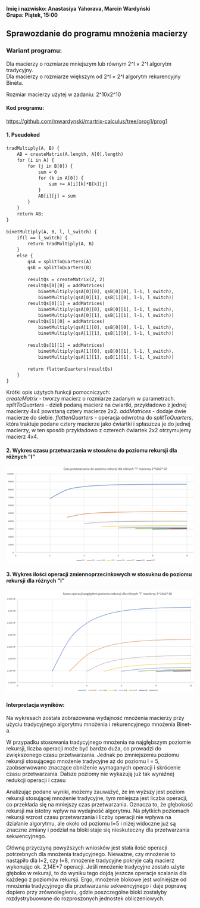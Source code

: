 **Imię i nazwisko: Anastasiya Yahorava, Marcin Wardyński**  
**Grupa: Piątek, 15:00**


## Sprawozdanie do programu mnożenia macierzy

### Wariant programu:
Dla macierzy o rozmiarze mniejszym lub równym 2^l × 2^l algorytm tradycyjny.  
Dla macierzy o rozmiarze większym od 2^l × 2^l algorytm rekurencyjny Binéta.

Rozmiar macierzy użytej w zadaniu: 2^10x2^10

#### Kod programu:
https://github.com/mwardynski/martrix-calculus/tree/prog1/prog1

#### 1. Pseudokod

```
tradMultiply(A, B) {
    AB = createMatrix(A.length, A[0].length)
    for (i in A) {
        for (j in B[0]) {
            sum = 0
            for (k in A[0]) {
                sum += A[i][k]*B[k][j]
            }
            AB[i][j] = sum
        }
    }
    return AB;
}

binetMultiply(A, B, l, l_switch) {
    if(l == l_switch) {
        return tradMultiply(A, B)
    }
    else {
        qsA = splitToQuarters(A)
        qsB = splitToQuarters(B)

        resultQs = createMatrix(2, 2)
        resultQs[0][0] = addMatrices(
            binetMultiply(qsA[0][0], qsB[0][0], l-1, l_switch),
            binetMultiply(qsA[0][1], qsB[1][0], l-1, l_switch))
        resultQs[0][1] = addMatrices(
            binetMultiply(qsA[0][0], qsB[0][1], l-1, l_switch),
            binetMultiply(qsA[0][1], qsB[1][1], l-1, l_switch))
        resultQs[1][0] = addMatrices(
            binetMultiply(qsA[1][0], qsB[0][0], l-1, l_switch),
            binetMultiply(qsA[1][1], qsB[1][0], l-1, l_switch))
        
        resultQs[1][1] = addMatrices(
            binetMultiply(qsA[1][0], qsB[0][1], l-1, l_switch),
            binetMultiply(qsA[1][1], qsB[1][1], l-1, l_switch))

        return flattenQuarters(resultQs)
    }
}
```
Krótki opis użytych funkcji pomocniczych:  
*createMatrix* - tworzy macierz o rozmiarze zadanym w parametrach.
*splitToQuarters* - dzieli podaną macierz na ćwiartki, przykładowo z jednej macierzy 4x4 powstaną cztery macierze 2x2.
*addMatrices* - dodaje dwie macierze do siebie.
*flattenQuarters* - operacja odwrotna do *splitToQuarters*, która traktuje podane cztery macierze jako ćwiartki i spłaszcza je do jednej macierzy, w ten sposób przykładowo z czterech ćwiartek 2x2 otrzymujemy macierz 4x4.



#### 2. Wykres czasu przetwarzania w stosuknu do poziomu rekursji dla różnych "l"

![w:700](img/time-small.png)

<div style="page-break-after: always;"></div>

#### 3. Wykres ilości operacji zmiennoprzecinkowych w stosuknu do poziomu rekursji dla różnych "l"

![w:700](img/flops-small.png)


#### Interpretacja wyników:

Na wykresach została zobrazowana wydajność mnożenia macierzy przy użyciu tradycyjnego algorytmu mnożenia i rekurencyjnego mnożenia Binet-a.

W przypadku stosowania tradycyjnego mnożenia na najgłębszym poziomie rekursji, liczba operacji może być bardzo duża, co prowadzi do zwiększonego czasu przetwarzania. Jednak po zmniejszeniu poziomu rekursji stosującego mnożenie tradycyjne aż do poziomu l = 5, zaobserwowano znaczące obniżenie wymaganych operacji i skrócenie czasu przetwarzania. Dalsze poziomy nie wykazują już tak wyraźnej redukcji operacji i czasu 

Analizując podane wyniki, możemy zauważyć, że im wyższy jest poziom rekursji stosującej mnożenie tradycyjne, tym mniejsza jest liczba operacji, co przekłada się na mniejszy czas przetwarzania. Oznacza to, że głębokość rekursji ma istotny wpływ na wydajność algorytmu. Na płytkich poziomach rekursji wzrost czasu przetwarzania i liczby operacji nie wpływa na działanie algorytmu, ale około od poziomu l=5 i niżej widoczne już są znaczne zmiany i podział na bloki staje się nieskuteczny dla przetwarzania sekwencyjnego.

Główną przyczyną powyższych wniosków jest stała ilość operacji potrzebnych dla mnożenia tradycyjnego. Nieważne, czy mnożenie to nastąpiło dla l=2, czy l=8, mnożenie tradycyjne pokryje całą macierz wykonując ok. 2,14E+7 operacji. Jeśli mnożenie tradycyjne zostało użyte głęboko w rekursji, to do wyniku tego dojdą jeszcze operacje scalania dla każdego z poziomów rekursji. Ergo, mnożenie blokowe jest wolniejsze od mnożenia tradycyjnego dla przetwarzania sekwencyjnego i daje poprawę dopiero przy zrównolegleniu, gdzie poszczególne bloki zostałyby rozdystrybuowane do rozproszonych jednostek obliczeniowych.
